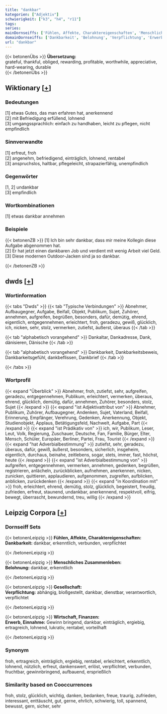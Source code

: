 ```yaml
---
title: "dankbar"
kategorien: ["Adjektiv"]
schwierigkeit: ["k3", "h4", "r11"]
tags:
series:
mainDornseiffs: ['Fühlen, Affekte, Charaktereigenschaften', 'Menschliches Zusammenleben', 'Gesellschaft', 'Wirtschaft, Finanzen']
domainDornseiffs: ['Dankbarkeit', 'Belohnung', 'Verpflichtung', 'Erwerb, Einnahme']
url: "dankbar"
---
```


{{< betonenÜbs >}}
**Übersetzung:**  
grateful, thankful, obliged, rewarding, profitable, worthwhile, appreciative, hard-wearing, durable  
{{< /betonenÜbs >}}

## Wiktionary [[+](https://de.wiktionary.org/wiki/dankbar)]

### Bedeutungen
[1] etwas Gutes, das man erfahren hat, anerkennend  
[2] mit Befriedigung erfüllend, lohnend  
[3] umgangssprachlich: einfach zu handhaben, leicht zu pflegen, nicht empfindlich  

### Sinnverwandte
[1] erfreut, froh  
[2] angenehm, befriedigend, einträglich, lohnend, rentabel  
[3] anspruchslos, haltbar, pflegeleicht, strapazierfähig, unempfindlich  

### Gegenwörter
[1, 2] undankbar  
[3] empfindlich  

### Wortkombinationen
[1] etwas dankbar annehmen  

### Beispiele
{{< betonenZB >}}
[1] Ich bin sehr dankbar, dass mir meine Kollegin diese Aufgabe abgenommen hat.  
[2] Er hat jetzt einen dankbaren Job und verdient mit wenig Arbeit viel Geld.  
[3] Diese modernen Outdoor-Jacken sind ja so dankbar.  

{{< /betonenZB >}}


## dwds [[+](https://www.dwds.de/wb/dankbar)]

### Wortinformation
{{< tabs "Dwds" >}}
{{< tab "Typische Verbindungen" >}}
Abnehmer, Aufbaugegner, Aufgabe, Beifall, Objekt, Publikum, Sujet, Zuhörer, annehmen, aufgreifen, begrüßen, besonders, dafür, demütig, ehrend, eigentlich, entgegennehmen, erleichtert, froh, geradezu, gewiß, glücklich, ich, nicken, sehr, stolz, vermerken, zutiefst, äußerst, überaus
{{< /tab >}}

{{< tab "alphabetisch vorangehend" >}}
Dankaltar, Dankadresse, Dank, dänisieren, Dänische
{{< /tab >}}

{{< tab "alphabetisch vorangehend" >}}
Dankbarkeit, Dankbarkeitsbeweis, Dankbarkeitsgefühl, dankbeflissen, Dankbrief
{{< /tab >}}

{{< /tabs >}}

### Wortprofil
{{< expand "Überblick" >}} Abnehmer, froh, zutiefst, sehr, aufgreifen, geradezu, entgegennehmen, Publikum, erleichtert, vermerken, überaus, ehrend, glücklich, demütig, dafür, annehmen, Zuhörer, besonders, stolz, Sujet {{< /expand >}}
{{< expand "ist Adjektivattribut von" >}} Abnehmer, Publikum, Zuhörer, Aufbaugegner, Andenken, Sujet, Vaterland, Beifall, Erinnerung, Empfänger, Verehrung, Gedenken, Anerkennung, Objekt, Studienobjekt, Applaus, Betätigungsfeld, Nachwelt, Aufgabe, Part {{< /expand >}}
{{< expand "ist Prädikativ von" >}} ich, wir, Publikum, Leser, Leut, Volk, Regierung, Zuschauer, Deutsche, Fan, Familie, Bürger, Elter, Mensch, Schüler, Europäer, Berliner, Partei, Frau, Tourist {{< /expand >}}
{{< expand "hat Adverbialbestimmung" >}} zutiefst, sehr, geradezu, überaus, dafür, gewiß, äußerst, besonders, sicherlich, insgeheim, eigentlich, durchaus, beinahe, zeitlebens, sogar, stets, immer, fast, höchst, heute {{< /expand >}}
{{< expand "ist Adverbialbestimmung von" >}} aufgreifen, entgegennehmen, vermerken, annehmen, gedenken, begrüßen, registrieren, anlächeln, zurückblicken, aufnehmen, anerkennen, nicken, zunicken, quittieren, applaudieren, aufgenommen, zugreifen, aufblicken, anblicken, zurückdenken {{< /expand >}}
{{< expand "in Koordination mit" >}} froh, erleichtert, ehrend, demütig, stolz, glücklich, begeistert, freudig, zufrieden, erfreut, staunend, undankbar, anerkennend, respektvoll, eifrig, bewegt, überrascht, bewundernd, treu, willig {{< /expand >}}

## Leipzig Corpora [[+](https://corpora.uni-leipzig.de/en/res?word=dankbar&corpusId=deu_newscrawl-public_2018)]

### Dornseiff Sets
{{< betonenLeipzig >}}
**Fühlen, Affekte, Charaktereigenschaften:**  
**Dankbarkeit:** dankbar, erkenntlich, verbunden, verpflichtet  

{{< /betonenLeipzig >}}


{{< betonenLeipzig >}}
**Menschliches Zusammenleben:**  
**Belohnung:** dankbar, erkenntlich  

{{< /betonenLeipzig >}}


{{< betonenLeipzig >}}
**Gesellschaft:**  
**Verpflichtung:** abhängig, bloßgestellt, dankbar, dienstbar, verantwortlich, verpflichtet  

{{< /betonenLeipzig >}}


{{< betonenLeipzig >}}
**Wirtschaft, Finanzen:**  
**Erwerb, Einnahme:** Gewinn bringend, dankbar, einträglich, ergiebig, ertragreich, lohnend, lukrativ, rentabel, vorteilhaft  

{{< /betonenLeipzig >}}

### Synonym
froh, ertragreich, einträglich, ergiebig, rentabel, erleichtert, erkenntlich, lohnend, nützlich, erfreut, dankenswert, erlöst, verpflichtet, verbunden, fruchtbar, gewinnbringend, aufbauend, ersprießlich


### Similarity based on Cooccurrences
froh, stolz, glücklich, wichtig, danken, bedanken, freue, traurig, zufrieden, interessant, enttäuscht, gut, gerne, ehrlich, schwierig, toll, spannend, bewusst, gern, sicher, sehr

